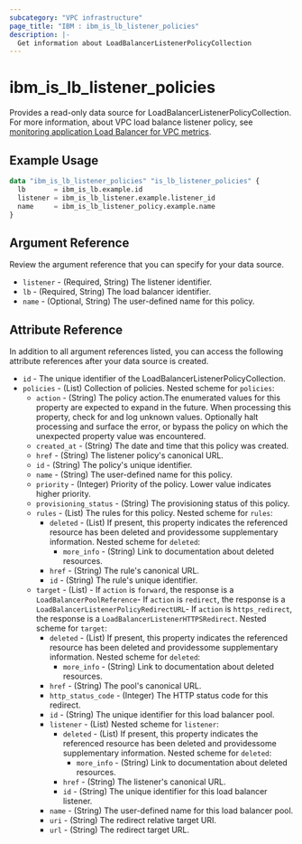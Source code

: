 ```yaml
---
subcategory: "VPC infrastructure"
page_title: "IBM : ibm_is_lb_listener_policies"
description: |-
  Get information about LoadBalancerListenerPolicyCollection
---
```


# ibm_is_lb_listener_policies

Provides a read-only data source for LoadBalancerListenerPolicyCollection. For more information, about VPC load balance listener policy, see [monitoring application Load Balancer for VPC metrics](https://cloud.ibm.com/docs/vpc?topic=vpc-monitoring-metrics-alb).

## Example Usage

```terraform
data "ibm_is_lb_listener_policies" "is_lb_listener_policies" {
  lb       = ibm_is_lb.example.id
  listener = ibm_is_lb_listener.example.listener_id
  name     = ibm_is_lb_listener_policy.example.name
}
```

## Argument Reference

Review the argument reference that you can specify for your data source.

- `listener` - (Required, String) The listener identifier.
- `lb` - (Required, String) The load balancer identifier.
- `name` - (Optional, String) The user-defined name for this policy.

## Attribute Reference

In addition to all argument references listed, you can access the following attribute references after your data source is created.

- `id` - The unique identifier of the LoadBalancerListenerPolicyCollection.
- `policies` - (List) Collection of policies.
Nested scheme for `policies`:
	- `action` - (String) The policy action.The enumerated values for this property are expected to expand in the future. When processing this property, check for and log unknown values. Optionally halt processing and surface the error, or bypass the policy on which the unexpected property value was encountered.
	- `created_at` - (String) The date and time that this policy was created.
	- `href` - (String) The listener policy's canonical URL.
	- `id` - (String) The policy's unique identifier.
	- `name` - (String) The user-defined name for this policy.
	- `priority` - (Integer) Priority of the policy. Lower value indicates higher priority.
	- `provisioning_status` - (String) The provisioning status of this policy.
	- `rules` - (List) The rules for this policy.
	Nested scheme for `rules`:
		- `deleted` - (List) If present, this property indicates the referenced resource has been deleted and providessome supplementary information.
		Nested scheme for `deleted`:
			- `more_info` - (String) Link to documentation about deleted resources.
		- `href` - (String) The rule's canonical URL.
		- `id` - (String) The rule's unique identifier.
	- `target` - (List) - If `action` is `forward`, the response is a `LoadBalancerPoolReference`- If `action` is `redirect`, the response is a `LoadBalancerListenerPolicyRedirectURL`- If `action` is `https_redirect`, the response is a `LoadBalancerListenerHTTPSRedirect`.
	Nested scheme for `target`:
		- `deleted` - (List) If present, this property indicates the referenced resource has been deleted and providessome supplementary information.
		Nested scheme for `deleted`:
			- `more_info` - (String) Link to documentation about deleted resources.
		- `href` - (String) The pool's canonical URL.
		- `http_status_code` - (Integer) The HTTP status code for this redirect.
		- `id` - (String) The unique identifier for this load balancer pool.
		- `listener` - (List)
		Nested scheme for `listener`:
			- `deleted` - (List) If present, this property indicates the referenced resource has been deleted and providessome supplementary information.
			Nested scheme for `deleted`:
				- `more_info` - (String) Link to documentation about deleted resources.
			- `href` - (String) The listener's canonical URL.
			- `id` - (String) The unique identifier for this load balancer listener.
		- `name` - (String) The user-defined name for this load balancer pool.
		- `uri` - (String) The redirect relative target URI.
		- `url` - (String) The redirect target URL.

